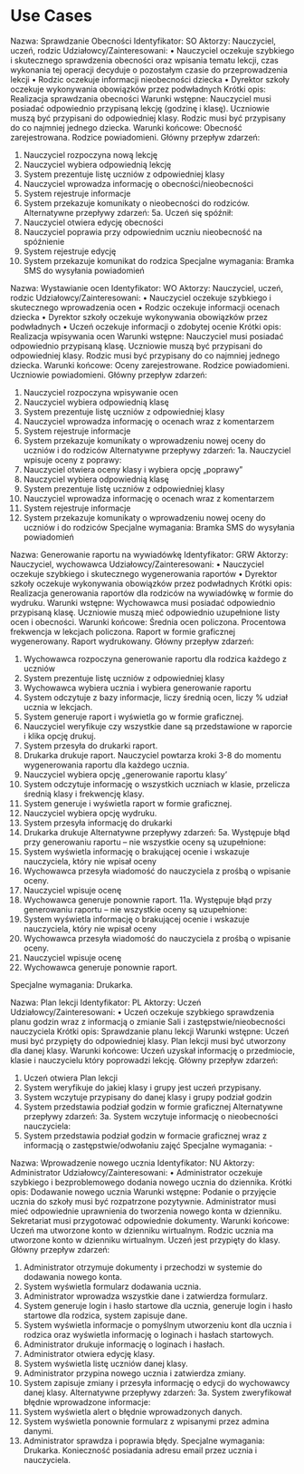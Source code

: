 # Use Cases
Nazwa: Sprawdzanie Obecności
Identyfikator: SO
Aktorzy: Nauczyciel, uczeń, rodzic
Udziałowcy/Zainteresowani:
•	Nauczyciel oczekuje szybkiego i skutecznego sprawdzenia obecności oraz wpisania tematu lekcji, czas wykonania tej operacji decyduje o pozostałym czasie do przeprowadzenia lekcji
•	Rodzic oczekuje informacji nieobecności dziecka
•	Dyrektor szkoły oczekuje wykonywania obowiązków przez podwładnych 
Krótki opis: Realizacja sprawdzania obecności
Warunki wstępne: Nauczyciel musi posiadać odpowiednio przypisaną lekcję (godzinę i klasę). Uczniowie muszą być przypisani do odpowiedniej klasy. Rodzic musi być przypisany do co najmniej jednego dziecka. 
Warunki końcowe: Obecność zarejestrowana. Rodzice powiadomieni.
Główny przepływ zdarzeń: 
1.	Nauczyciel rozpoczyna nową lekcję
2.	Nauczyciel wybiera odpowiednią lekcję 
3.	System prezentuje listę uczniów z odpowiedniej klasy
4.	Nauczyciel wprowadza informację o obecności/nieobecności
5.	System rejestruje informacje 
6.	System przekazuje komunikaty o nieobecności do rodziców.
Alternatywne przepływy zdarzeń:
5a. Uczeń się spóźnił:
1.	Nauczyciel otwiera edycję obecności
2.	Nauczyciel poprawia przy odpowiednim uczniu nieobecność na spóźnienie
3.	System rejestruje edycję 
4.	System przekazuje komunikat do rodzica
Specjalne wymagania: Bramka SMS do wysyłania powiadomień 









Nazwa: Wystawianie ocen
Identyfikator: WO
Aktorzy: Nauczyciel, uczeń, rodzic
Udziałowcy/Zainteresowani:
•	Nauczyciel oczekuje szybkiego i skutecznego wprowadzenia ocen 
•	Rodzic oczekuje informacji ocenach dziecka
•	Dyrektor szkoły oczekuje wykonywania obowiązków przez podwładnych 
•	Uczeń oczekuje informacji o zdobytej ocenie
Krótki opis: Realizacja wpisywania ocen
Warunki wstępne: Nauczyciel musi posiadać odpowiednio przypisaną klasę. Uczniowie muszą być przypisani do odpowiedniej klasy. Rodzic musi być przypisany do co najmniej jednego dziecka. 
Warunki końcowe: Oceny zarejestrowane. Rodzice powiadomieni. Uczniowie powiadomieni.
Główny przepływ zdarzeń: 
1.	Nauczyciel rozpoczyna wpisywanie ocen
2.	Nauczyciel wybiera odpowiednią klasę 
3.	System prezentuje listę uczniów z odpowiedniej klasy
4.	Nauczyciel wprowadza informację o ocenach wraz z komentarzem
5.	System rejestruje informacje 
6.	System przekazuje komunikaty o wprowadzeniu nowej oceny do uczniów i do rodziców
Alternatywne przepływy zdarzeń:
1a. Nauczyciel wpisuje oceny z poprawy:
1.	Nauczyciel otwiera oceny klasy i wybiera opcję „poprawy”
2.	Nauczyciel wybiera odpowiednią klasę 
3.	System prezentuje listę uczniów z odpowiedniej klasy
4.	Nauczyciel wprowadza informację o ocenach wraz z komentarzem
5.	System rejestruje informacje 
6.	System przekazuje komunikaty o wprowadzeniu nowej oceny do uczniów i do rodziców
Specjalne wymagania: Bramka SMS do wysyłania powiadomień 








Nazwa: Generowanie raportu na wywiadówkę 
Identyfikator: GRW
Aktorzy: Nauczyciel, wychowawca 
Udziałowcy/Zainteresowani:
•	Nauczyciel oczekuje szybkiego i skutecznego wygenerowania raportów
•	Dyrektor szkoły oczekuje wykonywania obowiązków przez podwładnych 
Krótki opis: Realizacja generowania raportów dla rodziców na wywiadówkę w formie do wydruku.
Warunki wstępne: Wychowawca musi posiadać odpowiednio przypisaną klasę. Uczniowie muszą mieć odpowiednio uzupełnione listy ocen i obecności. 
Warunki końcowe: Średnia ocen policzona. Procentowa frekwencja w lekcjach policzona. Raport w formie graficznej wygenerowany. Raport wydrukowany.
Główny przepływ zdarzeń: 
1.	Wychowawca rozpoczyna generowanie raportu dla rodzica każdego z uczniów
2.	System prezentuje listę uczniów z odpowiedniej klasy
3.	Wychowawca wybiera ucznia i wybiera generowanie raportu
4.	System odczytuje z bazy informacje, liczy średnią ocen, liczy % udział ucznia w lekcjach.
5.	System generuje raport i wyświetla go w formie graficznej.
6.	Nauczyciel weryfikuje czy wszystkie dane są przedstawione w raporcie i klika opcję drukuj.
7.	System przesyła do drukarki raport.
8.	Drukarka drukuje raport.
Nauczyciel powtarza kroki 3-8 do momentu wygenerowania raportu dla każdego ucznia.
9.	Nauczyciel wybiera opcję „generowanie raportu klasy’
10.	System odczytuje informację o wszystkich uczniach w klasie, przelicza średnią klasy i frekwencję klasy.
11.	System generuje i wyświetla raport w formie graficznej.
12.	Nauczyciel wybiera opcję wydruku.
13.	System przesyła informację do drukarki
14.	Drukarka drukuje
Alternatywne przepływy zdarzeń:
5a. Występuje błąd przy generowaniu raportu – nie wszystkie oceny są uzupełnione:
1.	System wyświetla informację o brakującej ocenie i wskazuje nauczyciela, który nie wpisał oceny
2.	Wychowawca przesyła wiadomość do nauczyciela z prośbą o wpisanie oceny.
3.	Nauczyciel wpisuje ocenę
4.	Wychowawca generuje ponownie raport.
11a. Występuje błąd przy generowaniu raportu – nie wszystkie oceny są uzupełnione:
1.	System wyświetla informację o brakującej ocenie i wskazuje nauczyciela, który nie wpisał oceny
2.	Wychowawca przesyła wiadomość do nauczyciela z prośbą o wpisanie oceny.
3.	Nauczyciel wpisuje ocenę
4.	Wychowawca generuje ponownie raport.

Specjalne wymagania: Drukarka. 


Nazwa: Plan lekcji
Identyfikator: PL
Aktorzy:  Uczeń
Udziałowcy/Zainteresowani:
•	Uczeń oczekuje szybkiego sprawdzenia planu godzin wraz z informacją o zmianie Sali i zastępstwie/nieobecności nauczyciela
Krótki opis: Sprawdzanie planu lekcji
Warunki wstępne: Uczeń musi być przypięty do odpowiedniej klasy. Plan lekcji musi być utworzony dla danej klasy. 
Warunki końcowe: Uczeń uzyskał informację o przedmiocie, klasie i nauczycielu który poprowadzi lekcję. 
Główny przepływ zdarzeń: 
1.	Uczeń otwiera Plan lekcji
2.	System weryfikuje do jakiej klasy i grupy jest uczeń przypisany.
3.	System wczytuje przypisany do danej klasy i grupy podział godzin
4.	System przedstawia podział godzin w formie graficznej
Alternatywne przepływy zdarzeń:
3a. System wczytuje informację o nieobecności nauczyciela:
1.	System przedstawia podział godzin w formacie graficznej wraz z informacją o zastępstwie/odwołaniu zajęć
Specjalne wymagania: - 







Nazwa: Wprowadzenie nowego ucznia
Identyfikator: NU
Aktorzy:  Administrator
Udziałowcy/Zainteresowani:
•	Administrator oczekuje szybkiego i bezproblemowego dodania nowego ucznia do dziennika.
Krótki opis: Dodawanie nowego ucznia
Warunki wstępne: Podanie o przyjęcie ucznia do szkoły musi być rozpatrzone pozytywnie. Administrator musi mieć odpowiednie uprawnienia do tworzenia nowego konta w dzienniku. Sekretariat musi przygotować odpowiednie dokumenty.
Warunki końcowe: Uczeń ma utworzone konto w dzienniku wirtualnym. Rodzic ucznia ma utworzone konto w dzienniku wirtualnym. Uczeń jest przypięty do klasy.
Główny przepływ zdarzeń: 
1.	Administrator otrzymuje dokumenty i przechodzi w systemie do dodawania nowego konta.
2.	System wyświetla formularz dodawania ucznia.
3.	Administrator wprowadza wszystkie dane i zatwierdza formularz.
4.	System generuje login i hasło startowe dla ucznia, generuje login i hasło startowe dla rodzica, system zapisuje dane.
5.	System wyświetla informacje o pomyślnym utworzeniu kont dla ucznia i rodzica oraz wyświetla informację o loginach i hasłach startowych.
6.	Administrator drukuje informację o loginach i hasłach.
7.	Administrator otwiera edycję klasy.
8.	System wyświetla listę uczniów danej klasy.
9.	Administrator przypina nowego ucznia i zatwierdza zmiany.
10.	System zapisuje zmiany i przesyła informację o edycji do wychowawcy danej klasy.
Alternatywne przepływy zdarzeń:
3a. System zweryfikował błędnie wprowadzone informacje:
1.	System wyświetla alert o błędnie wprowadzonych danych.
2.	System wyświetla ponownie formularz z wpisanymi przez admina danymi.
3.	Administrator sprawdza i poprawia błędy.
Specjalne wymagania: Drukarka. Konieczność posiadania adresu email przez ucznia i nauczyciela. 
 
